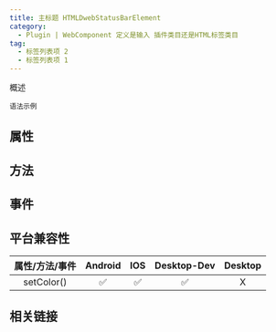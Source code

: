 ```yaml
---
title: 主标题 HTMLDwebStatusBarElement
category:
  - Plugin | WebComponent 定义是输入 插件类目还是HTML标签类目
tag:
  - 标签列表项 2 
  - 标签列表项 1
---
```


概述

```
语法示例
```

## 属性

## 方法

## 事件

## 平台兼容性

| 属性/方法/事件 | Android | IOS | Desktop-Dev | Desktop |
|:------------:|:-------:|:---:|:-----------:|:-------:|
| setColor()   | ✅      | ✅  | ✅          | X      |

## 相关链接
[]()


